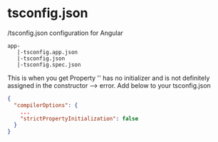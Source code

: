 # tsconfig.json
/tsconfig.json configuration for Angular

``` your tree 
app-
   |-tsconfig.app.json
   |-tsconfig.json
   |-tsconfig.spec.json
```

This is when you get Property '' has no initializer and is not definitely assigned in the constructor --> error.
Add below to your tsconfig.json

```json
{
  "compilerOptions": {
    ...
    "strictPropertyInitialization": false
  }
}
```
